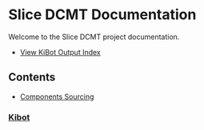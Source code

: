 # Slice DCMT Documentation

Welcome to the Slice DCMT project documentation.

- [View KiBot Output Index](./kibot_index.html)

## Contents

- [Components Sourcing](components_sourcing.md)

### [Kibot](kibot/index.html)
